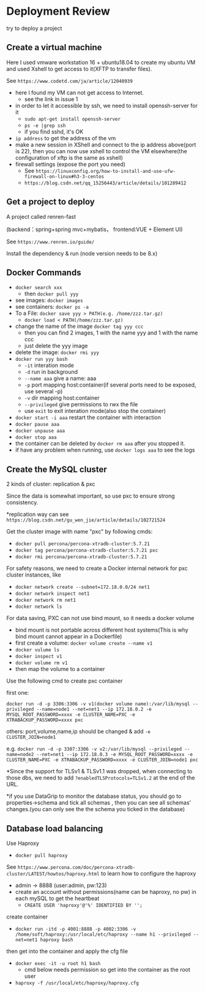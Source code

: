 # Deployment Review
try to deploy a project

## Create a virtual machine 
Here I used vmware workstation 16 + ubuntu18.04 to create my ubuntu VM and used Xshell to get access to it(XFTP to transfer files).

See `https://www.codetd.com/ja/article/12040939`

- here I found my VM can not get access to Internet.
    - see the link in issue 1
- in order to let it accessible by ssh, we need to install openssh-server for it
    - `sudo apt-get install openssh-server`
    - `ps -e |grep ssh`
    - if you find sshd, it's OK
- `ip address` to get the address of the vm
- make a new session in XShell and connect to the ip address above(port is 22), then you can now use xshell to control the VM elsewhere(the configuration of xftp is the same as xshell)
- firewall settings (expose the port you need)
    - See `https://linuxconfig.org/how-to-install-and-use-ufw-firewall-on-linux#h3-3-centos`
    - `https://blog.csdn.net/qq_15256443/article/details/101289412`
## Get a project to deploy
A project called renren-fast

(backend：spring+spring mvc+mybatis， frontend:VUE + Element UI)

See `https://www.renren.io/guide/`

Install the dependency & run
(node version needs to be 8.x)

## Docker Commands
- `docker search xxx`
  - then `docker pull yyy`
- see images: `docker images`
- see containers: `docker ps -a` 
- To a File: `docker save yyy > PATH(e.g. /home/zzz.tar.gz)`
  - `docker load < PATH(/home/zzz.tar.gz)`
- change the name of the image `docker tag yyy ccc`
  - then you can find 2 images, 1 with the name yyy and 1 with the name ccc
  - just delete the yyy image 
- delete the image: `docker rmi yyy`
- `docker run yyy bash`
  - `-it` interation mode
  - `-d` run in background
  - `--name aaa` give a name: aaa
  - `-p` port mapping host:container(if several ports need to be exposed, use several -p)
  - `-v` dir mapping host:container
  - `--privileged` give permissions to rwx the file
  - use `exit` to exit interation mode(also stop the container)
- `docker start -i aaa` restart the container with interaction
- `docker pause aaa`
- `docker unpause aaa`
- `docker stop aaa`
- the container can be deleted by `docker rm aaa` after you stopped it.
- if have any problem when running, use `docker logs aaa` to see the logs
## Create the MySQL cluster
2 kinds of cluster: replication & pxc

Since the data is somewhat important, so use pxc to ensure strong consistency.

*replication way can see `https://blog.csdn.net/gu_wen_jie/article/details/102721524`

Get the cluster image with name "pxc" by following cmds:
  - `docker pull percona/percona-xtradb-cluster:5.7.21`
  - `docker tag percona/percona-xtradb-cluster:5.7.21 pxc`
  - `docker rmi percona/percona-xtradb-cluster:5.7.21`

For safety reasons, we need to create a Docker internal network for pxc cluster instances, like
- `docker network create --subnet=172.18.0.0/24 net1`
- `docker network inspect net1`
- `docker network rm net1`
- `docker network ls`

For data saving, PXC can not use bind mount, so it needs a docker volume
  - bind mount is not portable across different host systems(This is why bind mount cannot appear in a Dockerfile)
  - first create a volume: `docker volume create --name v1`
  - `docker vulume ls`
  - `docker inspect v1`
  - `docker volume rm v1`
  - then map the volume to a container

Use the following cmd to create pxc container

first one:

`docker run -d -p 3306:3306 -v v1(docker volume name):/var/lib/mysql --privileged --name=node1 --net=net1 --ip 172.18.0.2 -e MYSQL_ROOT_PASSWORD=xxxx -e CLUSTER_NAME=PXC -e XTRABACKUP_PASSWORD=xxxx pxc`

others: 
port,volume,name,ip should be changed & add `-e CLUSTER_JOIN=node1`

e.g.  `docker run -d -p 3307:3306 -v v2:/var/lib/mysql --privileged --name=node2 --net=net1 --ip 172.18.0.3 -e MYSQL_ROOT_PASSWORD=xxxx -e CLUSTER_NAME=PXC -e XTRABACKUP_PASSWORD=xxxx -e CLUSTER_JOIN=node1 pxc`

*Since the support for TLSv1 & TLSv1.1 was dropped, when connecting to those dbs, we need to add `?enabledTLSProtocols=TLSv1.2` at the end of the URL.

*if you use DataGrip to monitor the database status, you should go to properties->schema and tick all schemas , then you can see all schemas' changes.(you can only see the the schema you ticked in the database)

## Database load balancing
Use Haproxy
- `docker pull haproxy`

See `https://www.percona.com/doc/percona-xtradb-cluster/LATEST/howtos/haproxy.html` to learn how to configure the haproxy
- admin -> 8888 (user:admin, pw:123)
- create an account without permissions(name can be haproxy, no pw) in each mySQL to get the heartbeat 
  - `CREATE USER 'haproxy'@'%' IDENTIFIED BY '';`

create container
- `docker run -itd -p 4001:8888 -p 4002:3306 -v /home/soft/haproxy:/usr/local/etc/haproxy --name h1 --privileged --net=net1 haproxy bash`

then get into the container and apply the cfg file
- `docker exec -it -u root h1 bash`
  - cmd below needs permission so get into the container as the root user
- `haproxy -f /usr/local/etc/haproxy/haproxy.cfg`